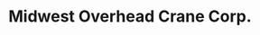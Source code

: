 ---
title: "Midwest Overhead Crane Corp."
url: /cedar-falls/midwest-overhead-crane-corp/
shop: shop
---